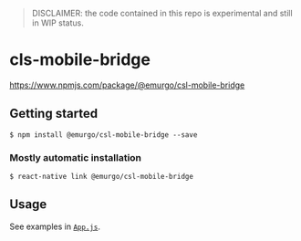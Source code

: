 >DISCLAIMER: the code contained in this repo is experimental and still in WIP status.

# cls-mobile-bridge

https://www.npmjs.com/package/@emurgo/csl-mobile-bridge

## Getting started

`$ npm install @emurgo/csl-mobile-bridge --save`

### Mostly automatic installation

`$ react-native link @emurgo/csl-mobile-bridge`

## Usage

See examples in [`App.js`](example/App.js).
